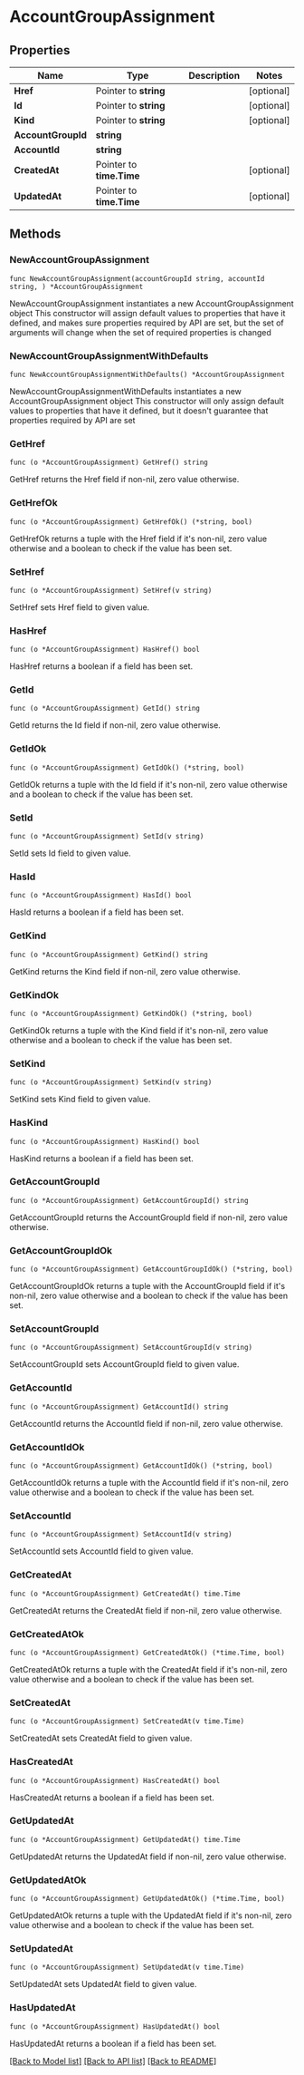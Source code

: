 # AccountGroupAssignment

## Properties

Name | Type | Description | Notes
------------ | ------------- | ------------- | -------------
**Href** | Pointer to **string** |  | [optional] 
**Id** | Pointer to **string** |  | [optional] 
**Kind** | Pointer to **string** |  | [optional] 
**AccountGroupId** | **string** |  | 
**AccountId** | **string** |  | 
**CreatedAt** | Pointer to **time.Time** |  | [optional] 
**UpdatedAt** | Pointer to **time.Time** |  | [optional] 

## Methods

### NewAccountGroupAssignment

`func NewAccountGroupAssignment(accountGroupId string, accountId string, ) *AccountGroupAssignment`

NewAccountGroupAssignment instantiates a new AccountGroupAssignment object
This constructor will assign default values to properties that have it defined,
and makes sure properties required by API are set, but the set of arguments
will change when the set of required properties is changed

### NewAccountGroupAssignmentWithDefaults

`func NewAccountGroupAssignmentWithDefaults() *AccountGroupAssignment`

NewAccountGroupAssignmentWithDefaults instantiates a new AccountGroupAssignment object
This constructor will only assign default values to properties that have it defined,
but it doesn't guarantee that properties required by API are set

### GetHref

`func (o *AccountGroupAssignment) GetHref() string`

GetHref returns the Href field if non-nil, zero value otherwise.

### GetHrefOk

`func (o *AccountGroupAssignment) GetHrefOk() (*string, bool)`

GetHrefOk returns a tuple with the Href field if it's non-nil, zero value otherwise
and a boolean to check if the value has been set.

### SetHref

`func (o *AccountGroupAssignment) SetHref(v string)`

SetHref sets Href field to given value.

### HasHref

`func (o *AccountGroupAssignment) HasHref() bool`

HasHref returns a boolean if a field has been set.

### GetId

`func (o *AccountGroupAssignment) GetId() string`

GetId returns the Id field if non-nil, zero value otherwise.

### GetIdOk

`func (o *AccountGroupAssignment) GetIdOk() (*string, bool)`

GetIdOk returns a tuple with the Id field if it's non-nil, zero value otherwise
and a boolean to check if the value has been set.

### SetId

`func (o *AccountGroupAssignment) SetId(v string)`

SetId sets Id field to given value.

### HasId

`func (o *AccountGroupAssignment) HasId() bool`

HasId returns a boolean if a field has been set.

### GetKind

`func (o *AccountGroupAssignment) GetKind() string`

GetKind returns the Kind field if non-nil, zero value otherwise.

### GetKindOk

`func (o *AccountGroupAssignment) GetKindOk() (*string, bool)`

GetKindOk returns a tuple with the Kind field if it's non-nil, zero value otherwise
and a boolean to check if the value has been set.

### SetKind

`func (o *AccountGroupAssignment) SetKind(v string)`

SetKind sets Kind field to given value.

### HasKind

`func (o *AccountGroupAssignment) HasKind() bool`

HasKind returns a boolean if a field has been set.

### GetAccountGroupId

`func (o *AccountGroupAssignment) GetAccountGroupId() string`

GetAccountGroupId returns the AccountGroupId field if non-nil, zero value otherwise.

### GetAccountGroupIdOk

`func (o *AccountGroupAssignment) GetAccountGroupIdOk() (*string, bool)`

GetAccountGroupIdOk returns a tuple with the AccountGroupId field if it's non-nil, zero value otherwise
and a boolean to check if the value has been set.

### SetAccountGroupId

`func (o *AccountGroupAssignment) SetAccountGroupId(v string)`

SetAccountGroupId sets AccountGroupId field to given value.


### GetAccountId

`func (o *AccountGroupAssignment) GetAccountId() string`

GetAccountId returns the AccountId field if non-nil, zero value otherwise.

### GetAccountIdOk

`func (o *AccountGroupAssignment) GetAccountIdOk() (*string, bool)`

GetAccountIdOk returns a tuple with the AccountId field if it's non-nil, zero value otherwise
and a boolean to check if the value has been set.

### SetAccountId

`func (o *AccountGroupAssignment) SetAccountId(v string)`

SetAccountId sets AccountId field to given value.


### GetCreatedAt

`func (o *AccountGroupAssignment) GetCreatedAt() time.Time`

GetCreatedAt returns the CreatedAt field if non-nil, zero value otherwise.

### GetCreatedAtOk

`func (o *AccountGroupAssignment) GetCreatedAtOk() (*time.Time, bool)`

GetCreatedAtOk returns a tuple with the CreatedAt field if it's non-nil, zero value otherwise
and a boolean to check if the value has been set.

### SetCreatedAt

`func (o *AccountGroupAssignment) SetCreatedAt(v time.Time)`

SetCreatedAt sets CreatedAt field to given value.

### HasCreatedAt

`func (o *AccountGroupAssignment) HasCreatedAt() bool`

HasCreatedAt returns a boolean if a field has been set.

### GetUpdatedAt

`func (o *AccountGroupAssignment) GetUpdatedAt() time.Time`

GetUpdatedAt returns the UpdatedAt field if non-nil, zero value otherwise.

### GetUpdatedAtOk

`func (o *AccountGroupAssignment) GetUpdatedAtOk() (*time.Time, bool)`

GetUpdatedAtOk returns a tuple with the UpdatedAt field if it's non-nil, zero value otherwise
and a boolean to check if the value has been set.

### SetUpdatedAt

`func (o *AccountGroupAssignment) SetUpdatedAt(v time.Time)`

SetUpdatedAt sets UpdatedAt field to given value.

### HasUpdatedAt

`func (o *AccountGroupAssignment) HasUpdatedAt() bool`

HasUpdatedAt returns a boolean if a field has been set.


[[Back to Model list]](../README.md#documentation-for-models) [[Back to API list]](../README.md#documentation-for-api-endpoints) [[Back to README]](../README.md)


